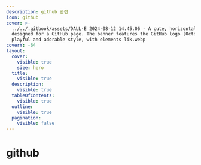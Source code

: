 ```yaml
---
description: github 관련
icon: github
cover: >-
  ../../.gitbook/assets/DALL·E 2024-08-12 14.45.06 - A cute, horizontal banner
  designed for a GitHub page. The banner features the GitHub logo (Octocat) in a
  playful and adorable style, with elements lik.webp
coverY: -64
layout:
  cover:
    visible: true
    size: hero
  title:
    visible: true
  description:
    visible: true
  tableOfContents:
    visible: true
  outline:
    visible: true
  pagination:
    visible: false
---
```


# github

